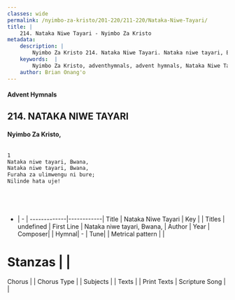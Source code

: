 ```yaml
---
classes: wide
permalink: /nyimbo-za-kristo/201-220/211-220/Nataka-Niwe-Tayari/
title: |
    214. Nataka Niwe Tayari - Nyimbo Za Kristo
metadata:
    description: |
        Nyimbo Za Kristo 214. Nataka Niwe Tayari. Nataka niwe tayari, Bwana,  Nataka niwe tayari, Bwana,  Furaha za ulimwengu ni bure; Nilinde hata uje!      
    keywords:  |
        Nyimbo Za Kristo, adventhymnals, advent hymnals, Nataka Niwe Tayari, Nataka niwe tayari, Bwana, . 
    author: Brian Onang'o
---
```


#### Advent Hymnals
## 214. NATAKA NIWE TAYARI
####  Nyimbo Za Kristo,

```txt

1
Nataka niwe tayari, Bwana, 
Nataka niwe tayari, Bwana, 
Furaha za ulimwengu ni bure;
Nilinde hata uje!






```

- |   -  |
-------------|------------|
Title | Nataka Niwe Tayari |
Key |  |
Titles | undefined |
First Line | Nataka niwe tayari, Bwana,  |
Author | 
Year | 
Composer| |
Hymnal|  - |
Tune|  |
Metrical pattern | |
# Stanzas |  |
Chorus |  |
Chorus Type |  |
Subjects | |
Texts |  |
Print Texts | 
Scripture Song |  |
    
